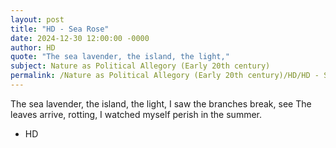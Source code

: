 ```yaml
---
layout: post
title: "HD - Sea Rose"
date: 2024-12-30 12:00:00 -0000
author: HD
quote: "The sea lavender, the island, the light,"
subject: Nature as Political Allegory (Early 20th century)
permalink: /Nature as Political Allegory (Early 20th century)/HD/HD - Sea Rose
---
```


The sea lavender, the island, the light,
I saw the branches break, see
The leaves arrive, rotting,
I watched myself perish in the summer.

- HD
